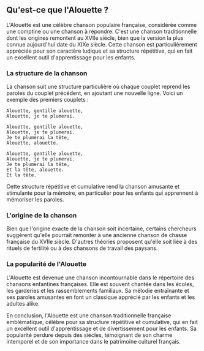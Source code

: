 ## Qu'est-ce que l'Alouette ?

L'Alouette est une célèbre chanson populaire française, considérée comme une comptine ou une chanson à répondre. C'est une chanson traditionnelle dont les origines remontent au XVIIe siècle, bien que la version la plus connue aujourd'hui date du XIXe siècle. Cette chanson est particulièrement appréciée pour son caractère ludique et sa structure répétitive, qui en fait un excellent outil d'apprentissage pour les enfants.

### La structure de la chanson

La chanson suit une structure particulière où chaque couplet reprend les paroles du couplet précédent, en ajoutant une nouvelle ligne. Voici un exemple des premiers couplets :

```
Alouette, gentille alouette,
Alouette, je te plumerai.

Alouette, gentille alouette,
Alouette, je te plumerai.
Je te plumerai la tête,
Alouette, alouette.

Alouette, gentille alouette,
Alouette, je te plumerai.
Je te plumerai la tête,
Et la tête, alouette.
Et la tête.
```

Cette structure répétitive et cumulative rend la chanson amusante et stimulante pour la mémoire, en particulier pour les enfants qui apprennent à mémoriser les paroles.

### L'origine de la chanson

Bien que l'origine exacte de la chanson soit incertaine, certains chercheurs suggèrent qu'elle pourrait remonter à une ancienne chanson de chasse française du XVIIe siècle. D'autres théories proposent qu'elle soit liée à des rituels de fertilité ou à des chansons de travail des paysans.

### La popularité de l'Alouette

L'Alouette est devenue une chanson incontournable dans le répertoire des chansons enfantines françaises. Elle est souvent chantée dans les écoles, les garderies et les rassemblements familiaux. Sa mélodie entraînante et ses paroles amusantes en font un classique apprécié par les enfants et les adultes alike.

En conclusion, l'Alouette est une chanson traditionnelle française emblématique, célèbre pour sa structure répétitive et cumulative, qui en fait un excellent outil d'apprentissage et de divertissement pour les enfants. Sa popularité perdure depuis des siècles, témoignant de son charme intemporel et de son importance dans le patrimoine culturel français.